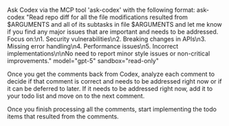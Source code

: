Ask Codex via the MCP tool 'ask-codex' with the following format:
ask-codex "Read repo diff for all the file modifications resulted from $ARGUMENTS and all of its subtasks in file $ARGUMENTS and let me know if you find any major issues that are important and needs to be addressed. Focus on:\n1. Security vulnerabilities\n2. Breaking changes in APIs\n3. Missing error handling\n4. Performance issues\n5. Incorrect implementations\n\nNo need to report minor style issues or non-critical improvements." model="gpt-5" sandbox="read-only"

Once you get the comments back from Codex, analyze each comment to decide if that comment is correct and needs to be addressed right now or if it can be deferred to later. If it needs to be addressed right now, add it to your todo list and move on to the next comment.

Once you finish processing all the comments, start implementing the todo items that resulted from the comments.
